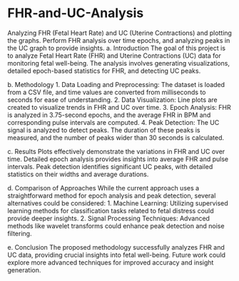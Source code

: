 # FHR-and-UC-Analysis
 Analyzing FHR (Fetal Heart Rate) and UC (Uterine Contractions) and plotting the graphs. Perform FHR analysis over time epochs, and analyzing peaks in the UC graph to provide insights.
a. Introduction
The goal of this project is to analyze Fetal Heart Rate (FHR) and Uterine Contractions (UC) data for monitoring fetal well-being. The analysis involves generating visualizations, detailed epoch-based statistics for FHR, and detecting UC peaks.

b. Methodology
    1. Data Loading and Preprocessing: The dataset is loaded from a CSV file, and time values are converted from milliseconds to seconds for ease of understanding.
    2. Data Visualization: Line plots are created to visualize trends in FHR and UC over time.
    3. Epoch Analysis: FHR is analyzed in 3.75-second epochs, and the average FHR in BPM and corresponding pulse intervals are computed.
    4. Peak Detection: The UC signal is analyzed to detect peaks. The duration of these peaks is measured, and the number of peaks wider than 30 seconds is calculated.
    
c. Results
Plots effectively demonstrate the variations in FHR and UC over time.
Detailed epoch analysis provides insights into average FHR and pulse intervals.
Peak detection identifies significant UC peaks, with detailed statistics on their widths and average durations.

d. Comparison of Approaches
While the current approach uses a straightforward method for epoch analysis and peak detection, several alternatives could be considered:
    1. Machine Learning: Utilizing supervised learning methods for classification tasks related to fetal distress could provide deeper insights.
    2. Signal Processing Techniques: Advanced methods like wavelet transforms could enhance peak detection and noise filtering.
    
e. Conclusion
The proposed methodology successfully analyzes FHR and UC data, providing crucial insights into fetal well-being. Future work could explore more advanced techniques for improved accuracy and insight generation.
